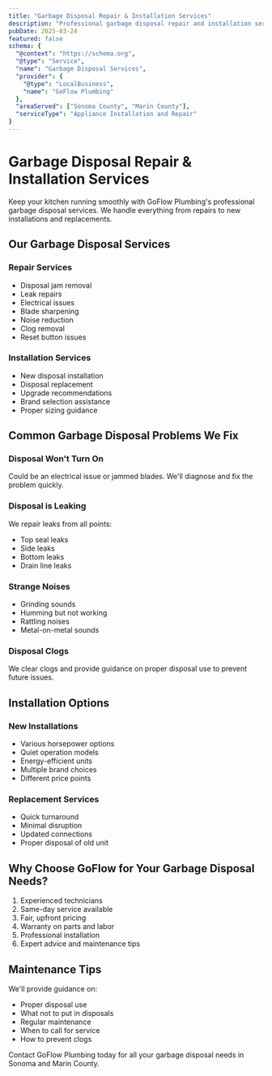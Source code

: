 ```yaml
---
title: "Garbage Disposal Repair & Installation Services"
description: "Professional garbage disposal repair and installation services in Sonoma and Marin County. Expert solutions for all garbage disposal problems."
pubDate: 2025-03-24
featured: false
schema: {
  "@context": "https://schema.org",
  "@type": "Service",
  "name": "Garbage Disposal Services",
  "provider": {
    "@type": "LocalBusiness",
    "name": "GoFlow Plumbing"
  },
  "areaServed": ["Sonoma County", "Marin County"],
  "serviceType": "Appliance Installation and Repair"
}
---
```


# Garbage Disposal Repair & Installation Services

Keep your kitchen running smoothly with GoFlow Plumbing's professional garbage disposal services. We handle everything from repairs to new installations and replacements.

## Our Garbage Disposal Services

### Repair Services
- Disposal jam removal
- Leak repairs
- Electrical issues
- Blade sharpening
- Noise reduction
- Clog removal
- Reset button issues

### Installation Services
- New disposal installation
- Disposal replacement
- Upgrade recommendations
- Brand selection assistance
- Proper sizing guidance

## Common Garbage Disposal Problems We Fix

### Disposal Won't Turn On
Could be an electrical issue or jammed blades. We'll diagnose and fix the problem quickly.

### Disposal is Leaking
We repair leaks from all points:
- Top seal leaks
- Side leaks
- Bottom leaks
- Drain line leaks

### Strange Noises
- Grinding sounds
- Humming but not working
- Rattling noises
- Metal-on-metal sounds

### Disposal Clogs
We clear clogs and provide guidance on proper disposal use to prevent future issues.

## Installation Options

### New Installations
- Various horsepower options
- Quiet operation models
- Energy-efficient units
- Multiple brand choices
- Different price points

### Replacement Services
- Quick turnaround
- Minimal disruption
- Updated connections
- Proper disposal of old unit

## Why Choose GoFlow for Your Garbage Disposal Needs?

1. Experienced technicians
2. Same-day service available
3. Fair, upfront pricing
4. Warranty on parts and labor
5. Professional installation
6. Expert advice and maintenance tips

## Maintenance Tips

We'll provide guidance on:
- Proper disposal use
- What not to put in disposals
- Regular maintenance
- When to call for service
- How to prevent clogs

Contact GoFlow Plumbing today for all your garbage disposal needs in Sonoma and Marin County.
